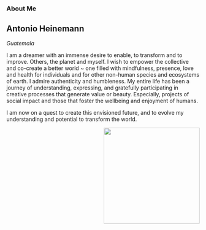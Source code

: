 #
### About Me
## Antonio Heinemann

*Guatemala*


 I am a dreamer with an immense desire to enable, to transform and to improve. Others, the planet and myself. I wish to empower the collective and co-create a better world ~ one filled with mindfulness, presence, love and health for individuals and for other non-human species and ecosystems of earth. I admire authenticity and humbleness. My entire life has been a journey of understanding, expressing, and gratefully participating in creative processes that generate value or beauty. Especially, projects of social impact and those that foster the wellbeing and enjoyment of humans.

 I am now on a quest to create this envisioned future, and to evolve my understanding and potential to transform the world.

<img src="https://antonioheinemann.github.io/MDEF/images/perfil.jpg" width="250" height="250" align="right"/>
